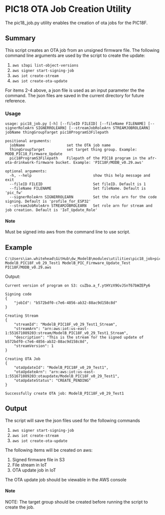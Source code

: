 # PIC18 OTA Job Creation Utility

The pic18_job.py utility enables the creation of ota jobs for the PIC18F.

## Summary
This script creates an OTA job from an unsigned firmware file. The following command line arguments are used by the script to create the update:
1. `aws s3api list-object-versions`
2. `aws signer start-signing-job`
3. `aws iot create-stream`
4. `aws iot create-ota-update`

For items 2-4 above, a json file is used as an input parameter the the command. The json files are saved in the current directory for future reference.

### Usage
```
usage: pic18_job.py [-h] [--fileID FILEID] [--fileName FILENAME] [--signerRoleArn SIGNERROLEARN] [--streamJobRoleArn STREAMJOBROLEARN] jobName thingGroupTarget pic18ProgramS3Filepath

positional arguments:
  jobName               	set the OTA job name
  thingGroupTarget      	set target thing group. Example: MODB_PIC18_Firmware_Update
  pic18ProgramS3Filepath	Filepath of the PIC18 program in the afr-ota-drinkwork-firmware bucket. Example: 'PIC18F/MODB_v0.29.aws'

optional arguments:
  -h, --help            				show this help message and exit
  --fileID FILEID       				Set fileID. Default is 1
  --fileName FILENAME   				Set fileName. Default is 'pic_fw'
  --signerRoleArn SIGNERROLEARN         Set the role arn for the code signing. Default is 'profile_for_ESP32'
  --streamJobRoleArn STREAMJOBROLEARN   Set role arn for stream and job creation. Default is 'IoT_Update_Role'
```
#### Note
Must be signed into aws from the command line to use script. 
## Example
```
C:\Users\ian.whitehead\GitHub\dw_ModelB\modules\utilities\pic18_job>pic18_job.py ModelB_PIC18F_v0_29_Test1 ModelB_PIC_Firmware_Update_Test PIC18F/MODB_v0.29.aws
```
Output:
```
Current version of program on S3: cuZba.a_f.ytHYzX9GvJSnT67bWZEPy6

Signing code
{
    "jobId": "b572bdf0-c7e6-4856-ab32-88ac9d158c8d"
}

Creating Stream
{
    "streamId": "ModelB_PIC18F_v0_29_Test1_Stream",
    "streamArn": "arn:aws:iot:us-east-1:551671089203:stream/ModelB_PIC18F_v0_29_Test1_Stream",
    "description": "This is the stream for the signed update of b572bdf0-c7e6-4856-ab32-88ac9d158c8d",
    "streamVersion": 1
}

Creating OTA Job
{
    "otaUpdateId": "ModelB_PIC18F_v0_29_Test1",
    "otaUpdateArn": "arn:aws:iot:us-east-1:551671089203:otaupdate/ModelB_PIC18F_v0_29_Test1",
    "otaUpdateStatus": "CREATE_PENDING"
}

Successfully create OTA job: ModelB_PIC18F_v0_29_Test1
```
## Output
The script will save the json files used for the following commands
1. `aws signer start-signing-job`
2. `aws iot create-stream`
3. `aws iot create-ota-update`

The following items will be created on aws:
1. Signed firmware file in S3
2. File stream in IoT
3. OTA update job in IoT

The OTA update job should be viewable in the AWS console

#### Note
NOTE:  The target group should be created before running the script to create the job.
